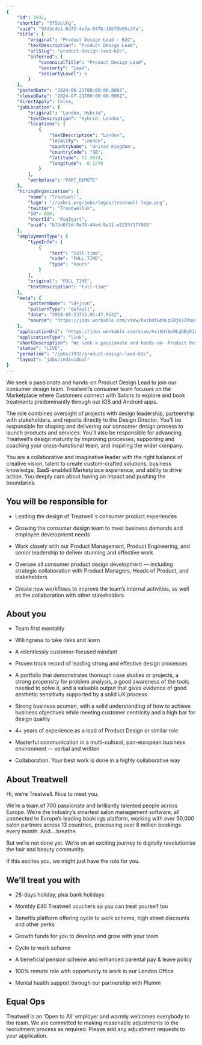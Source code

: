 ```yaml
---
{
	"id": 1932,
	"shortId": "375QulFg",
	"uuid": "98d3c4b1-8d72-4a7a-847b-18b70b65c3fa",
	"title": {
		"original": "Product Design Lead - B2C",
		"textDescription": "Product Design Lead",
		"urlSlug": "product-design-lead-b2c",
		"inferred": {
			"canonicalTitle": "Product Design Lead",
			"seniorty": "Lead",
			"seniortyLevel": 5
		}
	},
	"postedDate": "2024-06-21T00:00:00.000Z",
	"closedDate": "2024-07-21T00:00:00.000Z",
	"directApply": false,
	"jobLocation": {
		"original": "London, Hybrid",
		"textDescription": "Hybrid, London",
		"locations": [
			{
				"textDescription": "London",
				"locality": "London",
				"countryName": "United Kingdom",
				"countryCode": "GB",
				"latitude": 51.5074,
				"longitude": -0.1278
			}
		],
		"workplace": "PART_REMOTE"
	},
	"hiringOrganization": {
		"name": "Treatwell",
		"logo": "//uxbri.org/jobs/logos/treatwell-logo.png",
		"twitter": "Treatwelluk",
		"id": 800,
		"shortId": "0sqIqurt",
		"uuid": "b73d0f5d-9a76-44ed-9a11-e5233f17f868"
	},
	"employmentType": {
		"typeInfo": [
			{
				"text": "Full-time",
				"code": "FULL_TIME",
				"type": "hours"
			}
		],
		"original": "FULL_TIME",
		"textDescription": "Full-time"
	},
	"meta": {
		"patternName": "ld+json",
		"patternType": "default",
		"date": "2024-06-23T15:05:47.952Z",
		"source": "https://jobs.workable.com/view/hxibUtGm9LqGBjK1ZPuuGa/hybrid-product-design-lead---b2c-in-london-at-treatwell"
	},
	"applicationUri": "https://jobs.workable.com/view/hxibUtGm9LqGBjK1ZPuuGa/hybrid-product-design-lead---b2c-in-london-at-treatwell",
	"applicationType": "link",
	"shortDescription": "We seek a passionate and hands-on- Product Design Lead to join our consumer design team. Treatwell’s’ consumer team focuses on the Marketplace where Customers connect with Salons to explore and book",
	"status": "LIVE",
	"permalink": "/jobs/1932/product-design-lead-b2c",
	"layout": "jobs/individual"
}
---
```

<p>We seek a passionate and hands-on Product Design Lead to join our consumer design team. Treatwell’s consumer team focuses on the Marketplace where Customers connect with Salons to explore and book treatments predominantly through our iOS and Android apps.</p><p>The role combines oversight of projects with design leadership, partnership with stakeholders, and reports directly to the Design Director. You’ll be responsible for shaping and delivering our consumer design process to launch products and services. You’ll also be responsible for advancing Treatwell’s design maturity by improving processes, supporting and coaching your cross-functional team, and inspiring the wider company.&nbsp;</p><p>You are a collaborative and imaginative leader with the right balance of creative vision, talent to create custom-crafted solutions, business knowledge, SaaS-enabled Marketplace experience, and ability to drive action. You deeply care about having an impact and pushing the boundaries.</p><h2>You will be responsible for</h2><ul><li><p>Leading the design of Treatwell's consumer product experiences</p></li><li><p>Growing the consumer design team to meet business demands and employee development needs</p></li><li><p>Work closely with our Product Management, Product Engineering, and senior leadership to deliver stunning and effective work</p></li><li><p>Oversee all consumer product design development — including strategic collaboration with Product Managers, Heads of Product, and stakeholders</p></li><li><p>Create new workflows to improve the team’s internal activities, as well as the collaboration with other stakeholders</p></li></ul><h2>About you</h2><ul><li><p>Team first mentality</p></li><li><p>Willingness to take risks and learn</p></li><li><p>A relentlessly customer-focused mindset</p></li><li><p>Proven track record of leading strong and effective design processes</p></li><li><p>A portfolio that demonstrates thorough case studies or projects, a strong propensity for problem analysis, a good awareness of the tools needed to solve it, and a valuable output that gives evidence of good aesthetic sensitivity supported by a solid UX process</p></li><li><p>Strong business acumen, with a solid understanding of how to achieve business objectives while meeting customer centricity and a high bar for design quality</p></li><li><p>4+ years of experience as a lead of Product Design or similar role</p></li><li><p>Masterful communication in a multi-cultural, pan-european business environment — verbal and written</p></li><li><p>Collaboration. Your best work is done in a highly collaborative way</p></li></ul><h2>About Treatwell</h2><p>Hi, we’re Treatwell. Nice to meet you.</p><p>We’re a team of 700 passionate and brilliantly talented people across Europe. We’re the industry’s smartest salon management software, all connected to Europe’s leading bookings platform, working with over 50,000 salon partners across 13 countries, processing over 8 million bookings every month. And….breathe.</p><p>But we’re not done yet. We’re on an exciting journey to digitally revolutionise the hair and beauty community.</p><p>If this excites you, we might just have the role for you.</p><h2>We’ll treat you with</h2><ul><li><p>28-days holiday, plus bank holidays</p></li><li><p>Monthly £40 Treatwell vouchers so you can treat yourself too</p></li><li><p>Benefits platform offering cycle to work scheme, high street discounts and other perks&nbsp;</p></li><li><p>Growth funds for you to develop and grow with your team</p></li><li><p>Cycle to work scheme</p></li><li><p>A beneficial pension scheme and enhanced parental pay &amp; leave policy</p></li><li><p>100% remote role with opportunity to work in our London Office</p></li><li><p>Mental health support through our partnership with Plumm</p></li></ul><h2>Equal Ops</h2><p>Treatwell is an ‘Open to All’ employer and warmly welcomes everybody to the team. We are committed to making reasonable adjustments to the recruitment process as required. Please add any adjustment requests to your application.</p>
